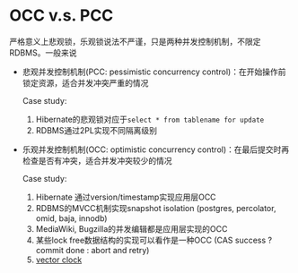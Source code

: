 OCC v.s. PCC
===============

严格意义上悲观锁，乐观锁说法不严谨，只是两种并发控制机制，不限定RDBMS。一般来说


* 悲观并发控制机制(PCC: pessimistic concurrency control)：在开始操作前锁定资源，适合并发冲突严重的情况

  Case study:
    1. Hibernate的悲观锁对应于`select * from tablename for update`
    2. RDBMS通过2PL实现不同隔离级别


* 乐观并发控制机制(OCC: optimistic concurrency control)：在最后提交时再检查是否有冲突，适合并发冲突较少的情况

  Case study:
    1. Hibernate 通过version/timestamp实现应用层OCC
    2. RDBMS的MVCC机制实现snapshot isolation (postgres, percolator, omid, baja, innodb)
    3. MediaWiki, Bugzilla的并发编辑都是应用层实现的OCC
    4. 某些lock free数据结构的实现可以看作是一种OCC (CAS success ? commit done : abort and retry)
    5. [vector clock](http://en.wikipedia.org/wiki/Vector_clocks)

